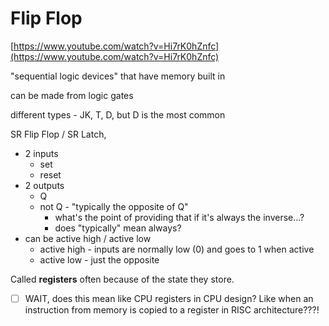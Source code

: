 # Flip Flop

[https://www.youtube.com/watch?v=Hi7rK0hZnfc](https://www.youtube.com/watch?v=Hi7rK0hZnfc)

"sequential logic devices" that have memory built in

can be made from logic gates

different types - JK, T, D, but D is the most common

SR Flip Flop / SR Latch, 

- 2 inputs
    - set
    - reset
- 2 outputs
    - Q
    - not Q - "typically the opposite of Q"
        - what's the point of providing that if it's always the inverse...?
        - does "typically" mean always?
- can be active high / active low
    - active high - inputs are normally low (0) and goes to 1 when active
    - active low - just the opposite
    

Called **registers** often because of the state they store. 

- [ ]  WAIT, does this mean like CPU registers in CPU design? Like when an instruction from memory is copied to a register in RISC architecture???!